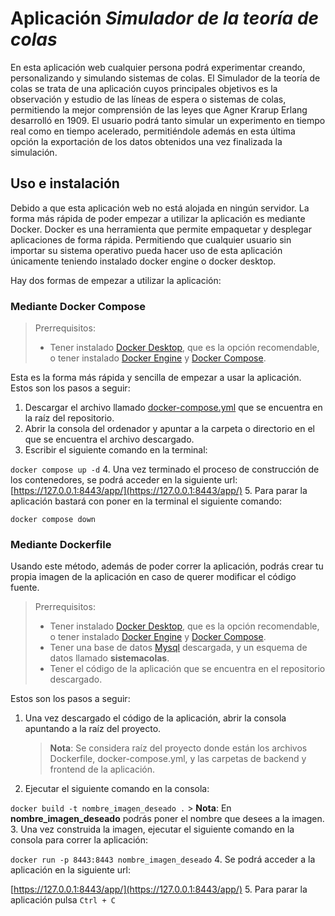 # Aplicación *Simulador de la teoría de colas*

En esta aplicación web cualquier persona podrá experimentar creando, personalizando y simulando sistemas de colas. El Simulador de la teoría de colas se trata de una aplicación cuyos principales objetivos es la observación y estudio de las líneas de espera o sistemas de colas, permitiendo la mejor comprensión de las leyes que Agner Krarup Erlang desarrolló en 1909. El usuario podrá tanto simular un experimento en tiempo real como en tiempo acelerado, permitiéndole además en esta última opción la exportación de los datos obtenidos una vez finalizada la simulación.

## Uso e instalación
Debido a que esta aplicación web no está alojada en ningún servidor. La forma más rápida de poder empezar a utilizar la aplicación es mediante Docker. Docker es una herramienta que permite empaquetar y desplegar aplicaciones de forma rápida. Permitiendo que cualquier usuario sin importar su sistema operativo pueda hacer uso de esta aplicación únicamente teniendo instalado docker engine o docker desktop.

Hay dos formas de empezar a utilizar la aplicación:

### Mediante Docker Compose

>Prerrequisitos:
>- Tener instalado [Docker Desktop](https://www.docker.com/products/docker-desktop/), que es la opción recomendable, o tener instalado [Docker Engine](https://docs.docker.com/engine/install/) y [Docker Compose](https://docs.docker.com/compose/install/).

Esta es la forma más rápida y sencilla de empezar a usar la aplicación. Estos son los pasos a seguir:
1. Descargar el archivo llamado [docker-compose.yml](https://github.com/Ismaelgzse/Simulador-de-colas/blob/main/docker-compose.yml) que se encuentra en la raíz del repositorio.
2.  Abrir la consola del ordenador y apuntar a la carpeta o directorio en el que se encuentra el archivo descargado.
3. Escribir el siguiente comando en la terminal:


`docker compose up -d`
4. Una vez terminado el proceso de construcción de los contenedores, se podrá acceder en la siguiente url: [https://127.0.0.1:8443/app/](https://127.0.0.1:8443/app/)
5. Para parar la aplicación bastará con poner en la terminal el siguiente comando:


`docker compose down`

### Mediante Dockerfile
Usando este método, además de poder correr la aplicación, podrás crear tu propia imagen de la aplicación en caso de querer modificar el código fuente.

>Prerrequisitos:
>- Tener instalado [Docker Desktop](https://www.docker.com/products/docker-desktop/), que es la opción recomendable, o tener instalado [Docker Engine](https://docs.docker.com/engine/install/) y [Docker Compose](https://docs.docker.com/compose/install/).
>- Tener una base de datos [Mysql](https://www.mysql.com/downloads/) descargada, y un esquema de datos llamado **sistemacolas**.
>- Tener el código de la aplicación que se encuentra en el repositorio descargado.

Estos son los pasos a seguir:
1. Una vez descargado el código de la aplicación, abrir la consola apuntando a la raíz del proyecto.
	> **Nota**: Se considera raíz del proyecto donde están los archivos Dockerfile, docker-compose.yml, y las carpetas de backend y frontend de la aplicación.
	
2. Ejecutar el siguiente comando en la consola: 


`docker build -t nombre_imagen_deseado .`
	> **Nota**: En **nombre_imagen_deseado** podrás poner el nombre que desees a la imagen.
3. Una vez construida la imagen, ejecutar el siguiente comando en la consola para correr la aplicación:


`docker run -p 8443:8443 nombre_imagen_deseado`
4. Se podrá acceder a la aplicación en la siguiente url:


[https://127.0.0.1:8443/app/](https://127.0.0.1:8443/app/)
5. Para parar la aplicación pulsa `Ctrl + C`